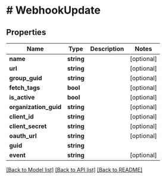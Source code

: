 # # WebhookUpdate

## Properties

Name | Type | Description | Notes
------------ | ------------- | ------------- | -------------
**name** | **string** |  | [optional]
**url** | **string** |  | [optional]
**group_guid** | **string** |  | [optional]
**fetch_tags** | **bool** |  | [optional]
**is_active** | **bool** |  | [optional]
**organization_guid** | **string** |  | [optional]
**client_id** | **string** |  | [optional]
**client_secret** | **string** |  | [optional]
**oauth_url** | **string** |  | [optional]
**guid** | **string** |  |
**event** | **string** |  | [optional]

[[Back to Model list]](../../README.md#models) [[Back to API list]](../../README.md#endpoints) [[Back to README]](../../README.md)
